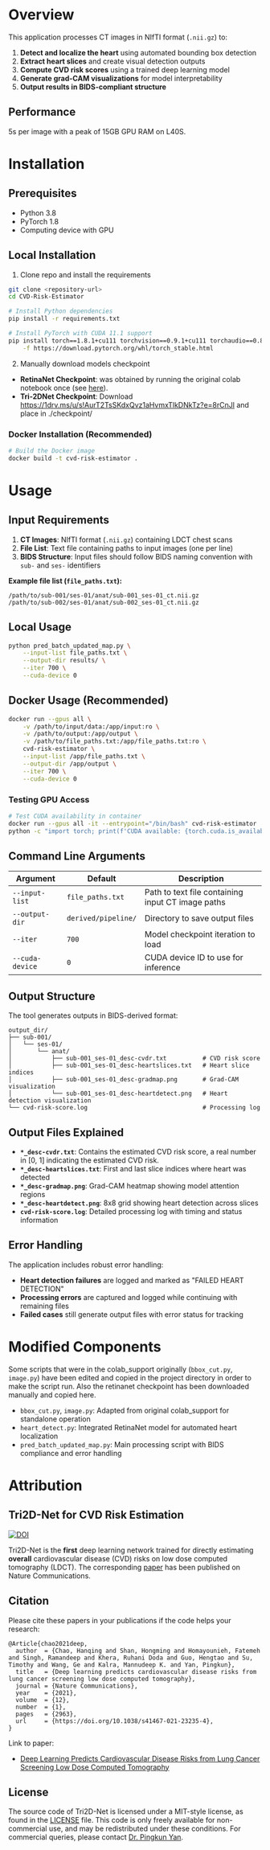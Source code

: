 # Overview
This application processes CT images in NIfTI format (`.nii.gz`) to:
1. **Detect and localize the heart** using automated bounding box detection
2. **Extract heart slices** and create visual detection outputs
3. **Compute CVD risk scores** using a trained deep learning model
4. **Generate grad-CAM visualizations** for model interpretability
5. **Output results in BIDS-compliant structure**

## Performance
5s per image with a peak of 15GB GPU RAM on L40S.


# Installation

## Prerequisites

- Python 3.8
- PyTorch 1.8
- Computing device with GPU


## Local Installation
1. Clone repo and install the requirements
```bash
git clone <repository-url>
cd CVD-Risk-Estimator

# Install Python dependencies
pip install -r requirements.txt

# Install PyTorch with CUDA 11.1 support
pip install torch==1.8.1+cu111 torchvision==0.9.1+cu111 torchaudio==0.8.1 \
    -f https://download.pytorch.org/whl/torch_stable.html
```

2. Manually download models checkpoint
- **RetinaNet Checkpoint**: was obtained by running the original colab notebook once (see [here](https://github.com/DIAL-RPI/CVD-Risk-Estimator/blob/master/colab_run.ipynb)).
- **Tri-2DNet Checkpoint**: Download https://1drv.ms/u/s!AurT2TsSKdxQvz1aHvmxTlkDNkTz?e=8rCnJl and place in ./checkpoint/

### Docker Installation (Recommended)
```bash
# Build the Docker image
docker build -t cvd-risk-estimator .
```

# Usage

## Input Requirements

1. **CT Images**: NIfTI format (`.nii.gz`) containing LDCT chest scans
2. **File List**: Text file containing paths to input images (one per line)
3. **BIDS Structure**: Input files should follow BIDS naming convention with `sub-` and `ses-` identifiers

**Example file list (`file_paths.txt`):**
```
/path/to/sub-001/ses-01/anat/sub-001_ses-01_ct.nii.gz
/path/to/sub-002/ses-01/anat/sub-002_ses-01_ct.nii.gz
```

## Local Usage

```bash
python pred_batch_updated_map.py \
    --input-list file_paths.txt \
    --output-dir results/ \
    --iter 700 \
    --cuda-device 0
```

## Docker Usage (Recommended)

```bash
docker run --gpus all \
    -v /path/to/input/data:/app/input:ro \
    -v /path/to/output:/app/output \
    -v /path/to/file_paths.txt:/app/file_paths.txt:ro \
    cvd-risk-estimator \
    --input-list /app/file_paths.txt \
    --output-dir /app/output \
    --iter 700 \
    --cuda-device 0
```

### Testing GPU Access
```bash
# Test CUDA availability in container
docker run --gpus all -it --entrypoint="/bin/bash" cvd-risk-estimator
python -c "import torch; print(f'CUDA available: {torch.cuda.is_available()}')"
```

## Command Line Arguments

| Argument | Default | Description |
|----------|---------|-------------|
| `--input-list` | `file_paths.txt` | Path to text file containing input CT image paths |
| `--output-dir` | `derived/pipeline/` | Directory to save output files |
| `--iter` | `700` | Model checkpoint iteration to load |
| `--cuda-device` | `0` | CUDA device ID to use for inference |

## Output Structure

The tool generates outputs in BIDS-derived format:

```
output_dir/
├── sub-001/
│   └── ses-01/
│       └── anat/
│           ├── sub-001_ses-01_desc-cvdr.txt          # CVD risk score
│           ├── sub-001_ses-01_desc-heartslices.txt   # Heart slice indices
│           ├── sub-001_ses-01_desc-gradmap.png       # Grad-CAM visualization
│           └── sub-001_ses-01_desc-heartdetect.png   # Heart detection visualization
└── cvd-risk-score.log                                # Processing log
```

## Output Files Explained

- **`*_desc-cvdr.txt`**: Contains the estimated CVD risk score, a real number in \[0, 1\] indicating the estimated CVD risk.
- **`*_desc-heartslices.txt`**: First and last slice indices where heart was detected
- **`*_desc-gradmap.png`**: Grad-CAM heatmap showing model attention regions
- **`*_desc-heartdetect.png`**: 8x8 grid showing heart detection across slices
- **`cvd-risk-score.log`**: Detailed processing log with timing and status information

## Error Handling

The application includes robust error handling:
- **Heart detection failures** are logged and marked as "FAILED HEART DETECTION"
- **Processing errors** are captured and logged while continuing with remaining files
- **Failed cases** still generate output files with error status for tracking

# Modified Components
Some scripts that were in the colab_support originally (`bbox_cut.py`, `image.py`) have been edited and copied in the project directory in order to make the script run.
Also the retinanet checkpoint has been downloaded manually and copied here.
- `bbox_cut.py`, `image.py`: Adapted from original colab_support for standalone operation
- `heart_detect.py`: Integrated RetinaNet model for automated heart localization
- `pred_batch_updated_map.py`: Main processing script with BIDS compliance and error handling

# Attribution
## Tri2D-Net for CVD Risk Estimation

[![DOI](https://zenodo.org/badge/256093026.svg)](https://zenodo.org/badge/latestdoi/256093026)

Tri2D-Net is the **first** deep learning network trained for directly estimating **overall** cardiovascular disease (CVD) risks on low dose computed tomography (LDCT). The corresponding [paper](https://www.nature.com/articles/s41467-021-23235-4) has been published on Nature Communications.

## Citation
Please cite these papers in your publications if the code helps your research:
```
@Article{chao2021deep,
  author  = {Chao, Hanqing and Shan, Hongming and Homayounieh, Fatemeh and Singh, Ramandeep and Khera, Ruhani Doda and Guo, Hengtao and Su, Timothy and Wang, Ge and Kalra, Mannudeep K. and Yan, Pingkun},
  title   = {Deep learning predicts cardiovascular disease risks from lung cancer screening low dose computed tomography},
  journal = {Nature Communications},
  year    = {2021},
  volume  = {12},
  number  = {1},
  pages   = {2963},
  url     = {https://doi.org/10.1038/s41467-021-23235-4},
}
```
Link to paper:
- [Deep Learning Predicts Cardiovascular Disease Risks from Lung Cancer Screening Low Dose Computed Tomography](https://www.nature.com/articles/s41467-021-23235-4)


## License
The source code of Tri2D-Net is licensed under a MIT-style license, as found in the [LICENSE](LICENSE) file.
This code is only freely available for non-commercial use, and may be redistributed under these conditions.
For commercial queries, please contact [Dr. Pingkun Yan](https://dial.rpi.edu/people/pingkun-yan).
